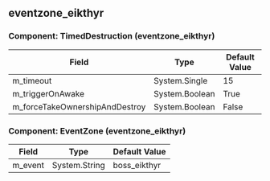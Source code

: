## eventzone_eikthyr

### Component: TimedDestruction (eventzone_eikthyr)

|Field|Type|Default Value|
|---|---|---|
|m_timeout|System.Single|15|
|m_triggerOnAwake|System.Boolean|True|
|m_forceTakeOwnershipAndDestroy|System.Boolean|False|

### Component: EventZone (eventzone_eikthyr)

|Field|Type|Default Value|
|---|---|---|
|m_event|System.String|boss_eikthyr|

